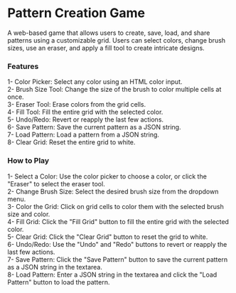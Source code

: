 <h1>Pattern Creation Game </h1>

A web-based game that allows users to create, save, load, and share patterns using a customizable grid. Users can select colors, change brush sizes, use an eraser, and apply a fill tool to create intricate designs.
<br>
<h3> Features </h3>

1- Color Picker: Select any color using an HTML color input. <br>
2- Brush Size Tool: Change the size of the brush to color multiple cells at once. <br>
3- Eraser Tool: Erase colors from the grid cells. <br>
4- Fill Tool: Fill the entire grid with the selected color. <br>
5- Undo/Redo: Revert or reapply the last few actions. <br>
6- Save Pattern: Save the current pattern as a JSON string. <br>
7- Load Pattern: Load a pattern from a JSON string. <br>
8- Clear Grid: Reset the entire grid to white. 
<br>
<h3> How to Play </h3>

1- Select a Color: Use the color picker to choose a color, or click the "Eraser" to select the eraser tool. <br>
2- Change Brush Size: Select the desired brush size from the dropdown menu. <br>
3- Color the Grid: Click on grid cells to color them with the selected brush size and color. <br>
4- Fill Grid: Click the "Fill Grid" button to fill the entire grid with the selected color. <br>
5- Clear Grid: Click the "Clear Grid" button to reset the grid to white. <br>
6- Undo/Redo: Use the "Undo" and "Redo" buttons to revert or reapply the last few actions. <br>
7- Save Pattern: Click the "Save Pattern" button to save the current pattern as a JSON string in the textarea. <br>
8- Load Pattern: Enter a JSON string in the textarea and click the "Load Pattern" button to load the pattern.
